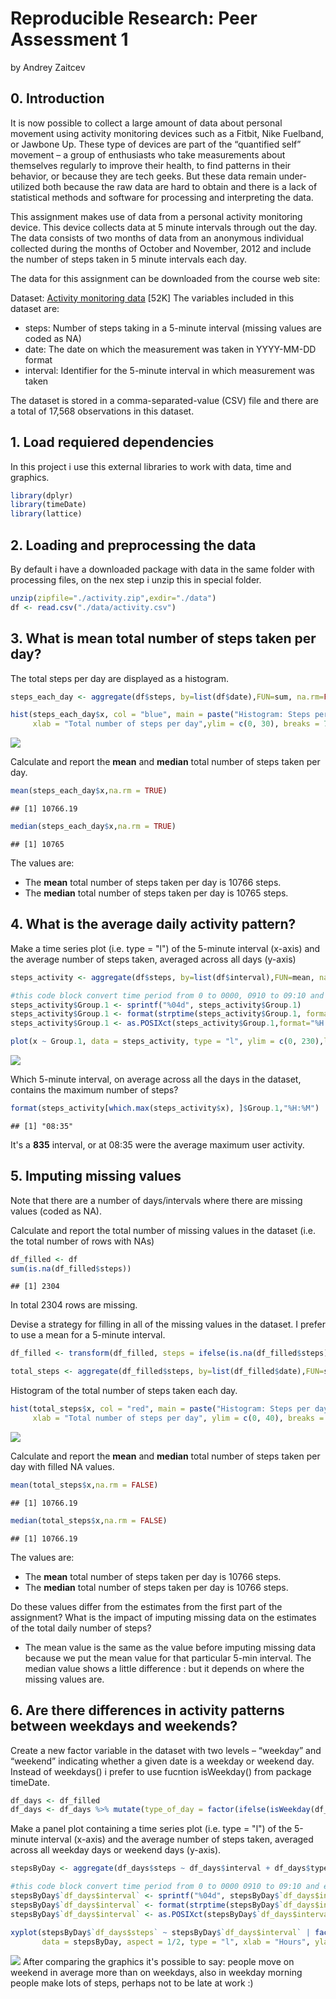 # Reproducible Research: Peer Assessment 1
by Andrey Zaitcev

## 0. Introduction

It is now possible to collect a large amount of data about personal movement using activity monitoring devices such as a Fitbit, Nike Fuelband, or Jawbone Up. These type of devices are part of the “quantified self” movement – a group of enthusiasts who take measurements about themselves regularly to improve their health, to find patterns in their behavior, or because they are tech geeks. But these data remain under-utilized both because the raw data are hard to obtain and there is a lack of statistical methods and software for processing and interpreting the data.

This assignment makes use of data from a personal activity monitoring device. This device collects data at 5 minute intervals through out the day. The data consists of two months of data from an anonymous individual collected during the months of October and November, 2012 and include the number of steps taken in 5 minute intervals each day.

The data for this assignment can be downloaded from the course web site:

Dataset: [Activity monitoring data](https://d396qusza40orc.cloudfront.net/repdata%2Fdata%2Factivity.zip) [52K]
The variables included in this dataset are:

* steps: Number of steps taking in a 5-minute interval (missing values are coded as NA)
* date: The date on which the measurement was taken in YYYY-MM-DD format
* interval: Identifier for the 5-minute interval in which measurement was taken

The dataset is stored in a comma-separated-value (CSV) file and there are a total of 17,568 observations in this dataset.

## 1. Load requiered dependencies
In this project i use this external libraries to work with data, time and graphics.

```r
library(dplyr)
library(timeDate)
library(lattice)
```

## 2. Loading and preprocessing the data
By default i have a downloaded package with data in the same folder with processing files, on the nex step i unzip this in special folder.

```r
unzip(zipfile="./activity.zip",exdir="./data")
df <- read.csv("./data/activity.csv")
```

## 3. What is mean total number of steps taken per day?

The total steps per day are displayed as a histogram.


```r
steps_each_day <- aggregate(df$steps, by=list(df$date),FUN=sum, na.rm=FALSE)

hist(steps_each_day$x, col = "blue", main = paste("Histogram: Steps per day"), 
     xlab = "Total number of steps per day",ylim = c(0, 30), breaks = 7)
```

![](instructions_fig/unnamed-chunk-2-1.png)<!-- -->

Calculate and report the **mean** and **median** total number of steps taken per day.

```r
mean(steps_each_day$x,na.rm = TRUE)
```

```
## [1] 10766.19
```

```r
median(steps_each_day$x,na.rm = TRUE)
```

```
## [1] 10765
```
 The values are:
 
* The **mean** total number of steps taken per day is 10766 steps.
* The **median** total number of steps taken per day is 10765 steps.

## 4. What is the average daily activity pattern?

Make a time series plot (i.e. type = "l") of the 5-minute interval (x-axis) and the average number of steps taken, averaged across all days (y-axis)


```r
steps_activity <- aggregate(df$steps, by=list(df$interval),FUN=mean, na.rm=TRUE)

#this code block convert time period from 0 to 0000, 0910 to 09:10 and etc
steps_activity$Group.1 <- sprintf("%04d", steps_activity$Group.1)
steps_activity$Group.1 <- format(strptime(steps_activity$Group.1, format="%H%M"), format = "%H:%M")
steps_activity$Group.1 <- as.POSIXct(steps_activity$Group.1,format="%H:%M")

plot(x ~ Group.1, data = steps_activity, type = "l", ylim = c(0, 230),las=2, ylab = "Number of steps", xlab = "Hours")
```

![](instructions_fig/unnamed-chunk-4-1.png)<!-- -->

Which 5-minute interval, on average across all the days in the dataset, contains the maximum number of steps?

```r
format(steps_activity[which.max(steps_activity$x), ]$Group.1,"%H:%M")
```

```
## [1] "08:35"
```
It's a **835** interval, or at 08:35 were the average maximum user activity.

## 5. Imputing missing values
Note that there are a number of days/intervals where there are missing values (coded as NA). 

Calculate and report the total number of missing values in the dataset (i.e. the total number of rows with NAs)

```r
df_filled <- df
sum(is.na(df_filled$steps))
```

```
## [1] 2304
```
In total 2304 rows are missing.

Devise a strategy for filling in all of the missing values in the dataset. I prefer to use a mean for a 5-minute interval.


```r
df_filled <- transform(df_filled, steps = ifelse(is.na(df_filled$steps), steps_activity$x, df_filled$steps))

total_steps <- aggregate(df_filled$steps, by=list(df_filled$date),FUN=sum, na.rm=FALSE)
```

Histogram of the total number of steps taken each day. 


```r
hist(total_steps$x, col = "red", main = paste("Histogram: Steps per day with filled NA's"), 
     xlab = "Total number of steps per day", ylim = c(0, 40), breaks = 7)
```

![](instructions_fig/unnamed-chunk-8-1.png)<!-- -->

Calculate and report the **mean** and **median** total number of steps taken per day with filled NA values.


```r
mean(total_steps$x,na.rm = FALSE)
```

```
## [1] 10766.19
```

```r
median(total_steps$x,na.rm = FALSE)
```

```
## [1] 10766.19
```
 The values are:
 
* The **mean** total number of steps taken per day is 10766 steps.
* The **median** total number of steps taken per day is 10766 steps.

Do these values differ from the estimates from the first part of the assignment? What is the impact of imputing missing data on the estimates of the total daily number of steps?

* The mean value is the same as the value before imputing missing data because we put the mean value for that particular 5-min interval. The median value shows a little difference : but it depends on where the missing values are.

## 6. Are there differences in activity patterns between weekdays and weekends?

Create a new factor variable in the dataset with two levels – “weekday” and “weekend” indicating whether a given date is a weekday or weekend day.
Instead of weekdays() i prefer to use fucntion isWeekday() from package timeDate.

```r
df_days <- df_filled
df_days <- df_days %>% mutate(type_of_day = factor(ifelse(isWeekday(df_days$date,wday = 1:5), "weekday" ,"weekend")))
```

Make a panel plot containing a time series plot (i.e. type = "l") of the 5-minute interval (x-axis) and the average number of steps taken, averaged across all weekday days or weekend days (y-axis).


```r
stepsByDay <- aggregate(df_days$steps ~ df_days$interval + df_days$type_of_day, df_days, mean)

#this code block convert time period from 0 to 0000 0910 to 09:10 and etc
stepsByDay$`df_days$interval` <- sprintf("%04d", stepsByDay$`df_days$interval`)
stepsByDay$`df_days$interval` <- format(strptime(stepsByDay$`df_days$interval`, format="%H%M"), format = "%H:%M")
stepsByDay$`df_days$interval` <- as.POSIXct(stepsByDay$`df_days$interval`,format="%H:%M")

xyplot(stepsByDay$`df_days$steps` ~ stepsByDay$`df_days$interval` | factor(stepsByDay$`df_days$type_of_day`), 
       data = stepsByDay, aspect = 1/2, type = "l", xlab = "Hours", ylab = "Number of steps", scales=list(x=list(tick.number=9)))
```

![](instructions_fig/unnamed-chunk-11-1.png)<!-- -->
After comparing the graphics it's possible to say: people move on weekend in average more than on weekdays, also in weekday morning people make lots of steps, perhaps not to be late at work :)
